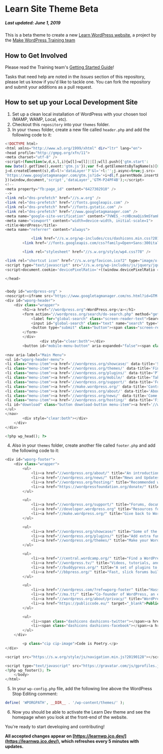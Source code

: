Learn Site Theme Beta
===================================
##### Last updated: June 1, 2019

This is a beta theme to create a new [Learn WordPress website](https://learn.wordpress.org), a project by the [Make WordPress Training team](https://make.wordpress.org/training)

How to Get Involved
--------------------------------------

Please read the Training team's [Getting Started Guide](https://make.wordpress.org/training/handbook/getting-started/)!

Tasks that need help are noted in the *Issues* section of this repository, please let us know if you'd like to tackle one. You can fork the repository and submit your additions as a pull request.

How to set up your Local Development Site
----------------------------------------------

1. Set up a clean local installation of WordPress with your chosen tool (MAMP, WAMP, Local, etc).
2. Checkout this `repository` into your `themes` folder.
3. In your `themes` folder, create a new file called `header.php` and add the following code to it:

```php
<!DOCTYPE html>
<html xmlns="http://www.w3.org/1999/xhtml" dir="ltr" lang="en">
<head profile="http://gmpg.org/xfn/11">
<meta charset="utf-8" />
<script>(function(w,d,s,l,i){w[l]=w[l]||[];w[l].push({'gtm.start':
new Date().getTime(),event:'gtm.js'});var f=d.getElementsByTagName(s)[0],
j=d.createElement(s),dl=l!='dataLayer'?'&l='+l:'';j.async=true;j.src=
'https://www.googletagmanager.com/gtm.js?id='+i+dl;f.parentNode.insertBefore(j,f);
})(window,document,'script','dataLayer','GTM-P24PF4B');</script>
<!--
<meta property="fb:page_id" content="6427302910" />
-->
<link rel="dns-prefetch" href="//s.w.org" />
<link rel="dns-prefetch" href="//fonts.googleapis.com" />
<link rel="dns-prefetch" href="//fonts.gstatic.com" />
<link rel="dns-prefetch" href="//www.googletagmanager.com" />
<meta name="google-site-verification" content="7VWES_-rcHBcmaQis9mSYamPfNwE03f4vyTj4pfuAw0" />
<meta name="viewport" content="width=device-width, initial-scale=1">
<title>WordPress</title>
<meta name="referrer" content="always">

			<link href="//s.w.org/wp-includes/css/dashicons.min.css?20181204" rel="stylesheet" type="text/css" />
		<link href='//fonts.googleapis.com/css?family=Open+Sans:300italic,400italic,600italic,400,300,600&subset=latin,cyrillic-ext,greek-ext,greek,vietnamese,latin-ext,cyrillic' rel='stylesheet' type='text/css'>

		<link rel="stylesheet" href="//s.w.org/style/wp4.css?78" />

<link rel="shortcut icon" href="//s.w.org/favicon.ico?2" type="image/x-icon" />
<script type="text/javascript" src="//s.w.org/wp-includes/js/jquery/jquery.js?v=1.11.1"></script>
<script>document.cookie='devicePixelRatio='+((window.devicePixelRatio === undefined) ? 1 : window.devicePixelRatio)+'; path=/';</script>

</head>


<body id="wordpress-org" >
<noscript><iframe src="https://www.googletagmanager.com/ns.html?id=GTM-P24PF4B" height="0" width="0" style="display:none;visibility:hidden"></iframe></noscript>
<div id="wporg-header">
	<div class="wrapper">
		<h1><a href="//wordpress.org">WordPress.org</a></h1>				<div id="head-search">
		<form action="//wordpress.org/search/do-search.php" method="get">
			<label for="global-search" class="screen-reader-text">Search WordPress.org for:</label>
			<input id="global-search" class="text" name="search" type="text" value="" maxlength="150" placeholder="Search WordPress.org" />
			<button type="submit" class="button"><span class="screen-reader-text">Submit</span></button>
		</form>
		</div>
				<div style="clear:both"></div>
		<button id="mobile-menu-button" aria-expanded="false"><span class="screen-reader-text">Toggle Menu</span></button>
		
<nav aria-label="Main Menu">
<ul id="wporg-header-menu">
<li class="menu-item"><a href='//wordpress.org/showcase/' data-title='See some of the sites built on WordPress.'>Showcase</a></li>
<li class="menu-item"><a href='//wordpress.org/themes/' data-title='Find just the right look for your website.'>Themes</a></li>
<li class="menu-item"><a href='//wordpress.org/plugins/' data-title='Plugins can extend WordPress to do almost anything you can imagine.'>Plugins</a></li>
<li class="menu-item"><a href='//wordpress.org/mobile/' data-title='Take your website on the go!'>Mobile</a></li>
<li class="menu-item"><a href='//wordpress.org/support/' data-title='Forums, documentation, help.'>Support</a><ul class="nav-submenu"><li><a href='//wordpress.org/support/' title='Documentation, tutorials, best practices.'>Documentation</a></li><li><a href='//wordpress.org/support/forums/' title='Support and discussion forums.'>Forums</a></li></ul><div class="uparrow"></div></li>
<li class="menu-item"><a href='//make.wordpress.org/' data-title='Contribute your knowledge.'>Get Involved</a></li>
<li class="menu-item"><a href='//wordpress.org/about/' data-title='About the WordPress Organization, and where we&#039;re going.'>About</a></li>
<li class="menu-item"><a href='//wordpress.org/news/' data-title='Come here for the latest scoop.'>Blog</a></li>
<li class="menu-item"><a href='//wordpress.org/hosting/' data-title='Find a home for your blog.'>Hosting</a></li>
<li id="download" class="button download-button menu-item"><a href='//wordpress.org/download/' data-title='Get it. Got it? Good.'>Get WordPress</a></li>
</ul>
</nav>
		<div style="clear:both"></div>
	</div>
</div>

<?php wp_head(); ?>

```

4. Also in your `themes` folder, create another file called `footer.php` and add the following code to it:
```php
<div id="wporg-footer">
	<div class="wrapper">
		<ul>
			<li><a href="//wordpress.org/about/" title="An introduction to the WordPress project">About</a></li>
			<li><a href="//wordpress.org/news/" title="News and Updates">Blog</a></li>
			<li><a href="//wordpress.org/hosting/" title="Recommended web hosting providers">Hosting</a></li>
			<li><a href="https://wordpressfoundation.org/donate/" title="Donate to the WordPress Foundation">Donate</a></li>
		</ul>

		<ul>
			<li><a href="//wordpress.org/support/" title="Forums, documentation, and other resources">Support</a></li>
			<li><a href="//developer.wordpress.org" title="Resources for WordPress developers">Developers</a></li>
			<li><a href="//make.wordpress.org/" title="Give back to WordPress through code, support, translation and more">Get Involved</a></li>
		</ul>

		<ul>
			<li><a href="//wordpress.org/showcase/" title="Some of the best WordPress sites on the Web">Showcase</a></li>
			<li><a href="//wordpress.org/plugins/" title="Add extra functionality to WordPress">Plugins</a></li>
			<li><a href="//wordpress.org/themes/" title="Make your WordPress pretty">Themes</a></li>
		</ul>

		<ul>
			<li><a href="//central.wordcamp.org/" title="Find a WordPress event near you">WordCamp</a></li>
			<li><a href="//wordpress.tv/" title="Videos, tutorials, and WordCamp sessions">WordPress.TV</a></li>
			<li><a href="//buddypress.org/" title="A set of plugins to transform your WordPress into a social network">BuddyPress</a></li>
			<li><a href="//bbpress.org/" title="Fast, slick forums built on WordPress">bbPress</a></li>
		</ul>

		<ul>
			<li><a href="//wordpress.com/?ref=wporg-footer" title="Hassle-free WordPress hosting">WordPress.com</a></li>
			<li><a href="//ma.tt/" title="Co-founder of WordPress, an example of what WordPress can do">Matt</a></li>
			<li><a href="//wordpress.org/about/privacy/" title="WordPress.org Privacy Policy">Privacy</a></li>
			<li><a href="https://publiccode.eu/" target="_blank">Public Code</a></li>
		</ul>

		<ul>
			<li><span class="dashicons dashicons-twitter"></span><a href="https://twitter.com/WordPress" title="Follow @WordPress on Twitter">@WordPress</a></li>
			<li><span class="dashicons dashicons-facebook"></span><a href="https://www.facebook.com/WordPress/" title="Like WordPress on Facebook">WordPress</a></li>
		</ul>
	</div>

		<p class="cip cip-image">Code is Poetry.</p>
</div>

<script src="https://s.w.org/style/js/navigation.min.js?20190128"></script>

<script type="text/javascript" src="https://gravatar.com/js/gprofiles.js"></script>
<?php wp_footer(); ?>
	</body>
</html>
```

5. In your `wp-config.php` file, add the following line above the WordPress Stop Editing comment:
```php
define( 'WPORGPATH', __DIR__ . '/wp-content/themes/' );
```

6. Now you should be able to activate the Learn Dev theme and see the homepage when you look at the front-end of the website.

You're ready to start developing and contributing!

**All accepted changes appear on [https://learnwp.jco.dev/](https://learnwp.jco.dev/), which refreshes every 5 minutes with updates.**